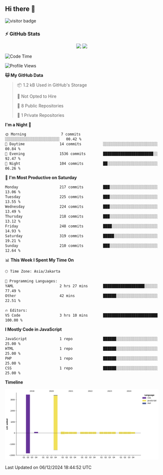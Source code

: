 ## Hi there 👋

<!--
**intifada95/intifada95** is a ✨ _special_ ✨ repository because its `README.md` (this file) appears on your GitHub profile.

Here are some ideas to get you started:

- 🔭 I’m currently working on ...
- 🌱 I’m currently learning ...
- 👯 I’m looking to collaborate on ...
- 🤔 I’m looking for help with ...
- 💬 Ask me about ...
- 📫 How to reach me: ...
- 😄 Pronouns: ...
- ⚡ Fun fact: ...
-->

![visitor badge](https://visitor-badge.laobi.icu/badge?page_id=intifada95&format=true)

### :zap: GitHub Stats

<p align="center">
  <img height="180em" src="https://gh-readme-stats-intfd.vercel.app/api?username=intifada95&show_icons=true&include_all_commits=true&count_private=true"/>
  <img height="180em" src="https://gh-readme-stats-intfd.vercel.app/api/top-langs/?username=intifada95&layout=compact&langs_count=6"/>
</p>

<!--START_SECTION:waka-->
![Code Time](http://img.shields.io/badge/Code%20Time-5%2C247%20hrs%2014%20mins-blue)

![Profile Views](http://img.shields.io/badge/Profile%20Views-0-blue)

**🐱 My GitHub Data** 

> 📦 1.2 kB Used in GitHub's Storage 
 > 
> 🚫 Not Opted to Hire
 > 
> 📜 8 Public Repositories 
 > 
> 🔑 1 Private Repositories 
 > 
**I'm a Night 🦉** 

```text
🌞 Morning                7 commits           ░░░░░░░░░░░░░░░░░░░░░░░░░   00.42 % 
🌆 Daytime                14 commits          ░░░░░░░░░░░░░░░░░░░░░░░░░   00.84 % 
🌃 Evening                1536 commits        ███████████████████████░░   92.47 % 
🌙 Night                  104 commits         ██░░░░░░░░░░░░░░░░░░░░░░░   06.26 % 
```
📅 **I'm Most Productive on Saturday** 

```text
Monday                   217 commits         ███░░░░░░░░░░░░░░░░░░░░░░   13.06 % 
Tuesday                  225 commits         ███░░░░░░░░░░░░░░░░░░░░░░   13.55 % 
Wednesday                224 commits         ███░░░░░░░░░░░░░░░░░░░░░░   13.49 % 
Thursday                 218 commits         ███░░░░░░░░░░░░░░░░░░░░░░   13.12 % 
Friday                   248 commits         ████░░░░░░░░░░░░░░░░░░░░░   14.93 % 
Saturday                 319 commits         █████░░░░░░░░░░░░░░░░░░░░   19.21 % 
Sunday                   210 commits         ███░░░░░░░░░░░░░░░░░░░░░░   12.64 % 
```


📊 **This Week I Spent My Time On** 

```text
🕑︎ Time Zone: Asia/Jakarta

💬 Programming Languages: 
YAML                     2 hrs 27 mins       ███████████████████░░░░░░   77.49 % 
Other                    42 mins             ██████░░░░░░░░░░░░░░░░░░░   22.51 % 

🔥 Editors: 
VS Code                  3 hrs 10 mins       █████████████████████████   100.00 % 
```

**I Mostly Code in JavaScript** 

```text
JavaScript               1 repo              ██████░░░░░░░░░░░░░░░░░░░   25.00 % 
HTML                     1 repo              ██████░░░░░░░░░░░░░░░░░░░   25.00 % 
PHP                      1 repo              ██████░░░░░░░░░░░░░░░░░░░   25.00 % 
CSS                      1 repo              ██████░░░░░░░░░░░░░░░░░░░   25.00 % 
```



**Timeline**

![Lines of Code chart](https://raw.githubusercontent.com/intifada95/intifada95/main/assets/bar_graph.png)


 Last Updated on 06/12/2024 18:44:52 UTC
<!--END_SECTION:waka-->
